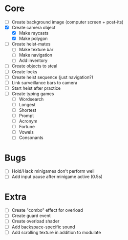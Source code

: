 # Core
- [ ] Create background image (computer screen + post-its)
- [x] Create camera object
	- [x] Make raycasts
	- [x] Make polygon
- [ ] Create heist-mates
	- [ ] Make texture bar
	- [ ] Make navigation
	- [ ] Add inventory
- [ ] Create objects to steal
- [ ] Create locks
- [ ] Create heist sequence (just navigation?)
- [ ] Link surveillance bars to camera
- [ ] Start heist after practice
- [ ] Create typing games
	- [ ] Wordsearch
	- [ ] Longest
	- [ ] Shortest
	- [ ] Prompt
	- [ ] Acronym
	- [ ] Fortune
	- [ ] Vowels
	- [ ] Consonants

# Bugs
- [ ] Hold/Hack minigames don't perform well
- [ ] Add input pause after minigame active (0.5s)

# Extra
- [ ] Create "combo" effect for overload
- [ ] Create guard event
- [ ] Create overload shader
- [ ] Add backspace-specific sound
- [ ] Add scrolling texture in addition to modulate